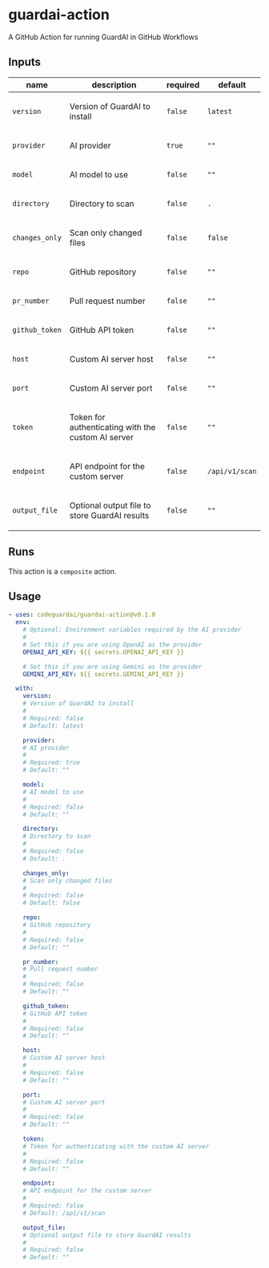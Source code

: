 # guardai-action

A GitHub Action for running GuardAI in GitHub Workflows

<!-- action-docs-inputs source="action.yml" -->

## Inputs

| name           | description                                               | required | default        |
| -------------- | --------------------------------------------------------- | -------- | -------------- |
| `version`      | <p>Version of GuardAI to install</p>                      | `false`  | `latest`       |
| `provider`     | <p>AI provider</p>                                        | `true`   | `""`           |
| `model`        | <p>AI model to use</p>                                    | `false`  | `""`           |
| `directory`    | <p>Directory to scan</p>                                  | `false`  | `.`            |
| `changes_only` | <p>Scan only changed files</p>                            | `false`  | `false`        |
| `repo`         | <p>GitHub repository</p>                                  | `false`  | `""`           |
| `pr_number`    | <p>Pull request number</p>                                | `false`  | `""`           |
| `github_token` | <p>GitHub API token</p>                                   | `false`  | `""`           |
| `host`         | <p>Custom AI server host</p>                              | `false`  | `""`           |
| `port`         | <p>Custom AI server port</p>                              | `false`  | `""`           |
| `token`        | <p>Token for authenticating with the custom AI server</p> | `false`  | `""`           |
| `endpoint`     | <p>API endpoint for the custom server</p>                 | `false`  | `/api/v1/scan` |
| `output_file`  | <p>Optional output file to store GuardAI results</p>      | `false`  | `""`           |

<!-- action-docs-inputs source="action.yml" -->

<!-- action-docs-outputs source="action.yml" -->

<!-- action-docs-outputs source="action.yml" -->

<!-- action-docs-runs source="action.yml" -->

## Runs

This action is a `composite` action.

<!-- action-docs-runs source="action.yml" -->

<!-- action-docs-usage source="action.yml" project="codeguardai/guardai-action" version="v0.1.0" -->

## Usage

```yaml
- uses: codeguardai/guardai-action@v0.1.0
  env:
    # Optional: Environment variables required by the AI provider
    #
    # Set this if you are using OpenAI as the provider
    OPENAI_API_KEY: ${{ secrets.OPENAI_API_KEY }}

    # Set this if you are using Gemini as the provider
    GEMINI_API_KEY: ${{ secrets.GEMINI_API_KEY }}

  with:
    version:
    # Version of GuardAI to install
    #
    # Required: false
    # Default: latest

    provider:
    # AI provider
    #
    # Required: true
    # Default: ""

    model:
    # AI model to use
    #
    # Required: false
    # Default: ""

    directory:
    # Directory to scan
    #
    # Required: false
    # Default: .

    changes_only:
    # Scan only changed files
    #
    # Required: false
    # Default: false

    repo:
    # GitHub repository
    #
    # Required: false
    # Default: ""

    pr_number:
    # Pull request number
    #
    # Required: false
    # Default: ""

    github_token:
    # GitHub API token
    #
    # Required: false
    # Default: ""

    host:
    # Custom AI server host
    #
    # Required: false
    # Default: ""

    port:
    # Custom AI server port
    #
    # Required: false
    # Default: ""

    token:
    # Token for authenticating with the custom AI server
    #
    # Required: false
    # Default: ""

    endpoint:
    # API endpoint for the custom server
    #
    # Required: false
    # Default: /api/v1/scan

    output_file:
    # Optional output file to store GuardAI results
    #
    # Required: false
    # Default: ""
```

<!-- action-docs-usage source="action.yml" project="codeguardai/guardai-action" version="0.1.0" -->
